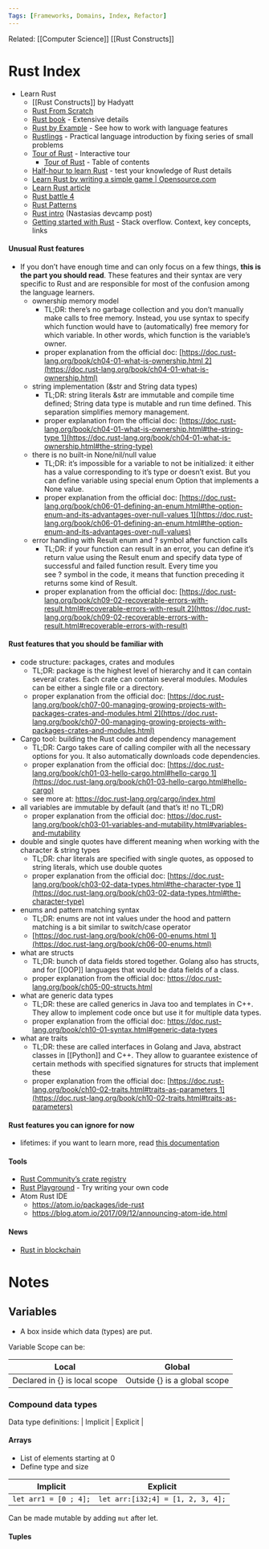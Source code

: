 ```yaml
---
Tags: [Frameworks, Domains, Index, Refactor]
---
```

Related: [[Computer Science]] [[Rust Constructs]]

# Rust Index

- Learn Rust
	- [[Rust Constructs]] by Hadyatt
	- [Rust From Scratch](https://www.educative.io/courses/learn-rust-from-scratch)
	- [Rust book](https://doc.rust-lang.org/book/) - Extensive details
	- [Rust by Example](https://doc.rust-lang.org/rust-by-example/) - See how to work with language features
	- [Rustlings](https://github.com/rust-lang/rustlings) - Practical language introduction by fixing series of small problems
	- [Tour of Rust](https://tourofrust.com/) - Interactive tour
		- [Tour of Rust](https://tourofrust.com/TOC_en.html) - Table of contents
	- [Half-hour to learn Rust](https://fasterthanli.me/articles/a-half-hour-to-learn-rust) - test your knowledge of Rust details
	- [Learn Rust by writing a simple game | Opensource.com](https://opensource.com/article/20/12/learn-rust)
	- [Learn Rust article](https://towardsdatascience.com/you-want-to-learn-rust-but-you-dont-know-where-to-start-fc826402d5ba)
	- [Rust battle 4](https://rustbattle.net/)
	- [Rust Patterns](https://rust-unofficial.github.io/patterns/)
	- [Rust intro](https://forum.holochain.org/t/rust-intro/3667/4) (Nastasias devcamp post)
	- [Getting started with Rust](https://stackoverflow.blog/2021/03/15/getting-started-with-rust/) - Stack overflow. Context, key concepts, links

#### Unusual Rust features
- If you don’t have enough time and can only focus on a few things, **this is the part you should read**. These features and their syntax are very specific to Rust and are responsible for most of the confusion among the language learners.
	- ownership memory model
		- TL;DR: there’s no garbage collection and you don’t manually make calls to free memory. Instead, you use syntax to specify which function would have to (automatically) free memory for which variable. In other words, which function is the variable’s owner.
		- proper explanation from the official doc: [https://doc.rust-lang.org/book/ch04-01-what-is-ownership.html 2](https://doc.rust-lang.org/book/ch04-01-what-is-ownership.html)
	- string implementation (&str and String data types)
		- TL;DR: string literals &str are immutable and compile time defined; String data type is mutable and run time defined. This separation simplifies memory management.
		- proper explanation from the official doc: [https://doc.rust-lang.org/book/ch04-01-what-is-ownership.html#the-string-type 1](https://doc.rust-lang.org/book/ch04-01-what-is-ownership.html#the-string-type)
	- there is no built-in None/nil/null value
		- TL;DR: it’s impossible for a variable to not be initialized: it either has a value corresponding to it’s type or doesn’t exist. But you can define variable using special enum Option that implements a None value.
		- proper explanation from the official doc: [https://doc.rust-lang.org/book/ch06-01-defining-an-enum.html#the-option-enum-and-its-advantages-over-null-values 1](https://doc.rust-lang.org/book/ch06-01-defining-an-enum.html#the-option-enum-and-its-advantages-over-null-values)
	- error handling with Result enum and ? symbol after function calls
		- TL;DR: if your function can result in an error, you can define it’s return value using the Result enum and specify data type of successful and failed function result. Every time you see ? symbol in the code, it means that function preceding it returns some kind of Result.
		- proper explanation from the official doc: [https://doc.rust-lang.org/book/ch09-02-recoverable-errors-with-result.html#recoverable-errors-with-result 2](https://doc.rust-lang.org/book/ch09-02-recoverable-errors-with-result.html#recoverable-errors-with-result)

#### Rust features that you should be familiar with
- code structure: packages, crates and modules
	- TL;DR: package is the highest level of hierarchy and it can contain several crates. Each crate can contain several modules. Modules can be either a single file or a directory.
	- proper explanation from the official doc: [https://doc.rust-lang.org/book/ch07-00-managing-growing-projects-with-packages-crates-and-modules.html 2](https://doc.rust-lang.org/book/ch07-00-managing-growing-projects-with-packages-crates-and-modules.html)
- Cargo tool: building the Rust code and dependency management
	- TL;DR: Cargo takes care of calling compiler with all the necessary options for you. It also automatically downloads code dependencies.
	- proper explanation from the official doc: [https://doc.rust-lang.org/book/ch01-03-hello-cargo.html#hello-cargo 1](https://doc.rust-lang.org/book/ch01-03-hello-cargo.html#hello-cargo)
	- see more at: https://doc.rust-lang.org/cargo/index.html
- all variables are immutable by default (and that’s it! no TL;DR)
	- proper explanation from the official doc: https://doc.rust-lang.org/book/ch03-01-variables-and-mutability.html#variables-and-mutability
- double and single quotes have different meaning when working with the character & string types
	- TL;DR: char literals are specified with single quotes, as opposed to string literals, which use double quotes
	- proper explanation from the official doc: [https://doc.rust-lang.org/book/ch03-02-data-types.html#the-character-type 1](https://doc.rust-lang.org/book/ch03-02-data-types.html#the-character-type)
- enums and pattern matching syntax
	- TL;DR: enums are not int values under the hood and pattern matching is a bit similar to switch/case operator
	- [https://doc.rust-lang.org/book/ch06-00-enums.html 1](https://doc.rust-lang.org/book/ch06-00-enums.html)
- what are structs
	- TL;DR: bunch of data fields stored together. Golang also has structs, and for [[OOP]] languages that would be data fields of a class.
	- proper explanation from the official doc: https://doc.rust-lang.org/book/ch05-00-structs.html
- what are generic data types
	- TL;DR: these are called generics in Java too and templates in C++. They allow to implement code once but use it for multiple data types.
	- proper explanation from the official doc: https://doc.rust-lang.org/book/ch10-01-syntax.html#generic-data-types
- what are traits
	- TL;DR: these are called interfaces in Golang and Java, abstract classes in [[Python]] and C++. They allow to guarantee existence of certain methods with specified signatures for structs that implement these
	- proper explanation from the official doc: [https://doc.rust-lang.org/book/ch10-02-traits.html#traits-as-parameters 1](https://doc.rust-lang.org/book/ch10-02-traits.html#traits-as-parameters)

#### Rust features you can ignore for now
- lifetimes: if you want to learn more, read [this documentation](https://doc.rust-lang.org/book/ch10-03-lifetime-syntax.html#thinking-in-terms-of-lifetimes)

#### Tools
- [Rust Community’s crate registry](https://crates.io/)
- [Rust Playground](https://play.rust-lang.org/) - Try writing your own code
- Atom Rust IDE
	- https://atom.io/packages/ide-rust
	- https://blog.atom.io/2017/09/12/announcing-atom-ide.html


#### News
- [Rust in blockchain](https://rustinblockchain.org/)


# Notes

## Variables
- A box inside which data (types) are put.

Variable Scope can be:

| Local | Global |
|---|---|
| Declared in {} is local scope | Outside {} is a global scope |

### Compound data types
Data type definitions:
| Implicit | Explicit |

#### Arrays
- List of elements starting at 0
- Define type and size

| Implicit | Explicit |
|---|---|
| `let arr1 = [0 ; 4];` | `let arr:[i32;4] = [1, 2, 3, 4];` |

Can be made mutable by adding `mut` after let.

#### Tuples